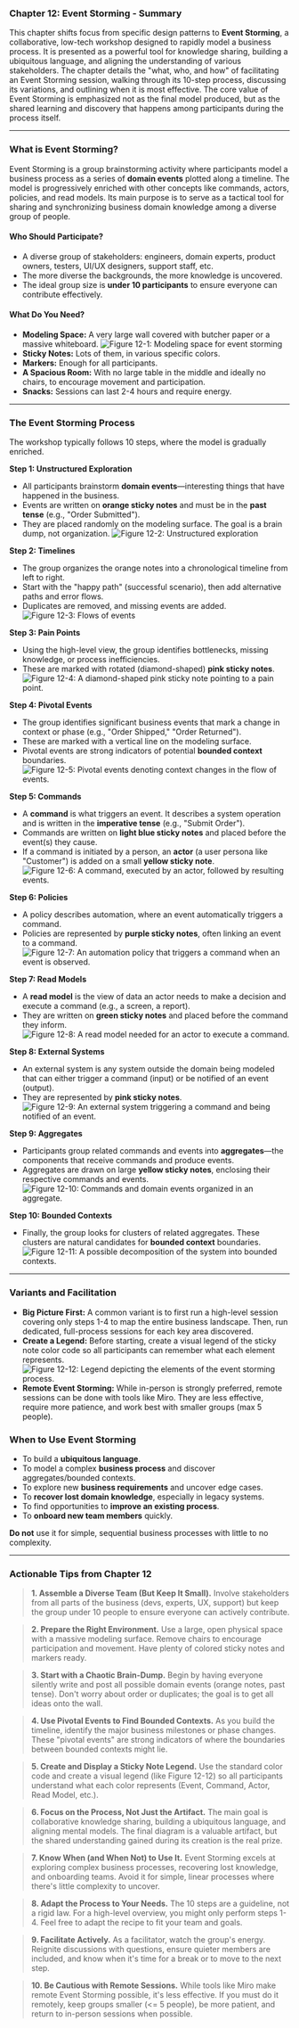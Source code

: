 ### Chapter 12: Event Storming - Summary

This chapter shifts focus from specific design patterns to **Event Storming**, a collaborative, low-tech workshop designed to rapidly model a business process. It is presented as a powerful tool for knowledge sharing, building a ubiquitous language, and aligning the understanding of various stakeholders. The chapter details the "what, who, and how" of facilitating an Event Storming session, walking through its 10-step process, discussing its variations, and outlining when it is most effective. The core value of Event Storming is emphasized not as the final model produced, but as the shared learning and discovery that happens among participants during the process itself.

---

### What is Event Storming?

Event Storming is a group brainstorming activity where participants model a business process as a series of **domain events** plotted along a timeline. The model is progressively enriched with other concepts like commands, actors, policies, and read models. Its main purpose is to serve as a tactical tool for sharing and synchronizing business domain knowledge among a diverse group of people.

#### Who Should Participate?
*   A diverse group of stakeholders: engineers, domain experts, product owners, testers, UI/UX designers, support staff, etc.
*   The more diverse the backgrounds, the more knowledge is uncovered.
*   The ideal group size is **under 10 participants** to ensure everyone can contribute effectively.

#### What Do You Need?
*   **Modeling Space:** A very large wall covered with butcher paper or a massive whiteboard.
![Figure 12-1: Modeling space for event storming](figure-12-1.png)
*   **Sticky Notes:** Lots of them, in various specific colors.
*   **Markers:** Enough for all participants.
*   **A Spacious Room:** With no large table in the middle and ideally no chairs, to encourage movement and participation.
*   **Snacks:** Sessions can last 2-4 hours and require energy.

---

### The Event Storming Process

The workshop typically follows 10 steps, where the model is gradually enriched.

**Step 1: Unstructured Exploration**
*   All participants brainstorm **domain events**—interesting things that have happened in the business.
*   Events are written on **orange sticky notes** and must be in the **past tense** (e.g., "Order Submitted").
*   They are placed randomly on the modeling surface. The goal is a brain dump, not organization.
![Figure 12-2: Unstructured exploration](figure-12-2.png)

**Step 2: Timelines**
*   The group organizes the orange notes into a chronological timeline from left to right.
*   Start with the "happy path" (successful scenario), then add alternative paths and error flows.
*   Duplicates are removed, and missing events are added.
![Figure 12-3: Flows of events](figure-12-3.png)

**Step 3: Pain Points**
*   Using the high-level view, the group identifies bottlenecks, missing knowledge, or process inefficiencies.
*   These are marked with rotated (diamond-shaped) **pink sticky notes**.
![Figure 12-4: A diamond-shaped pink sticky note pointing to a pain point.](figure-12-4.png)

**Step 4: Pivotal Events**
*   The group identifies significant business events that mark a change in context or phase (e.g., "Order Shipped," "Order Returned").
*   These are marked with a vertical line on the modeling surface.
*   Pivotal events are strong indicators of potential **bounded context** boundaries.
![Figure 12-5: Pivotal events denoting context changes in the flow of events.](figure-12-5.png)

**Step 5: Commands**
*   A **command** is what triggers an event. It describes a system operation and is written in the **imperative tense** (e.g., "Submit Order").
*   Commands are written on **light blue sticky notes** and placed before the event(s) they cause.
*   If a command is initiated by a person, an **actor** (a user persona like "Customer") is added on a small **yellow sticky note**.
![Figure 12-6: A command, executed by an actor, followed by resulting events.](figure-12-6.png)

**Step 6: Policies**
*   A policy describes automation, where an event automatically triggers a command.
*   Policies are represented by **purple sticky notes**, often linking an event to a command.
![Figure 12-7: An automation policy that triggers a command when an event is observed.](figure-12-7.png)

**Step 7: Read Models**
*   A **read model** is the view of data an actor needs to make a decision and execute a command (e.g., a screen, a report).
*   They are written on **green sticky notes** and placed before the command they inform.
![Figure 12-8: A read model needed for an actor to execute a command.](figure-12-8.png)

**Step 8: External Systems**
*   An external system is any system outside the domain being modeled that can either trigger a command (input) or be notified of an event (output).
*   They are represented by **pink sticky notes**.
![Figure 12-9: An external system triggering a command and being notified of an event.](figure-12-9.png)

**Step 9: Aggregates**
*   Participants group related commands and events into **aggregates**—the components that receive commands and produce events.
*   Aggregates are drawn on large **yellow sticky notes**, enclosing their respective commands and events.
![Figure 12-10: Commands and domain events organized in an aggregate.](figure-12-10.png)

**Step 10: Bounded Contexts**
*   Finally, the group looks for clusters of related aggregates. These clusters are natural candidates for **bounded context** boundaries.
![Figure 12-11: A possible decomposition of the system into bounded contexts.](figure-12-11.png)

---

### Variants and Facilitation

*   **Big Picture First:** A common variant is to first run a high-level session covering only steps 1-4 to map the entire business landscape. Then, run dedicated, full-process sessions for each key area discovered.
*   **Create a Legend:** Before starting, create a visual legend of the sticky note color code so all participants can remember what each element represents.
![Figure 12-12: Legend depicting the elements of the event storming process.](figure-12-12.png)
*   **Remote Event Storming:** While in-person is strongly preferred, remote sessions can be done with tools like Miro. They are less effective, require more patience, and work best with smaller groups (max 5 people).

### When to Use Event Storming
*   To build a **ubiquitous language**.
*   To model a complex **business process** and discover aggregates/bounded contexts.
*   To explore new **business requirements** and uncover edge cases.
*   To **recover lost domain knowledge**, especially in legacy systems.
*   To find opportunities to **improve an existing process**.
*   To **onboard new team members** quickly.

**Do not** use it for simple, sequential business processes with little to no complexity.

---

### Actionable Tips from Chapter 12

> **1. Assemble a Diverse Team (But Keep It Small).** Involve stakeholders from all parts of the business (devs, experts, UX, support) but keep the group under 10 people to ensure everyone can actively contribute.

> **2. Prepare the Right Environment.** Use a large, open physical space with a massive modeling surface. Remove chairs to encourage participation and movement. Have plenty of colored sticky notes and markers ready.

> **3. Start with a Chaotic Brain-Dump.** Begin by having everyone silently write and post all possible domain events (orange notes, past tense). Don't worry about order or duplicates; the goal is to get all ideas onto the wall.

> **4. Use Pivotal Events to Find Bounded Contexts.** As you build the timeline, identify the major business milestones or phase changes. These "pivotal events" are strong indicators of where the boundaries between bounded contexts might lie.

> **5. Create and Display a Sticky Note Legend.** Use the standard color code and create a visual legend (like Figure 12-12) so all participants understand what each color represents (Event, Command, Actor, Read Model, etc.).

> **6. Focus on the Process, Not Just the Artifact.** The main goal is collaborative knowledge sharing, building a ubiquitous language, and aligning mental models. The final diagram is a valuable artifact, but the shared understanding gained during its creation is the real prize.

> **7. Know When (and When Not) to Use It.** Event Storming excels at exploring complex business processes, recovering lost knowledge, and onboarding teams. Avoid it for simple, linear processes where there's little complexity to uncover.

> **8. Adapt the Process to Your Needs.** The 10 steps are a guideline, not a rigid law. For a high-level overview, you might only perform steps 1-4. Feel free to adapt the recipe to fit your team and goals.

> **9. Facilitate Actively.** As a facilitator, watch the group's energy. Reignite discussions with questions, ensure quieter members are included, and know when it's time for a break or to move to the next step.

> **10. Be Cautious with Remote Sessions.** While tools like Miro make remote Event Storming possible, it's less effective. If you must do it remotely, keep groups smaller (<= 5 people), be more patient, and return to in-person sessions when possible. 